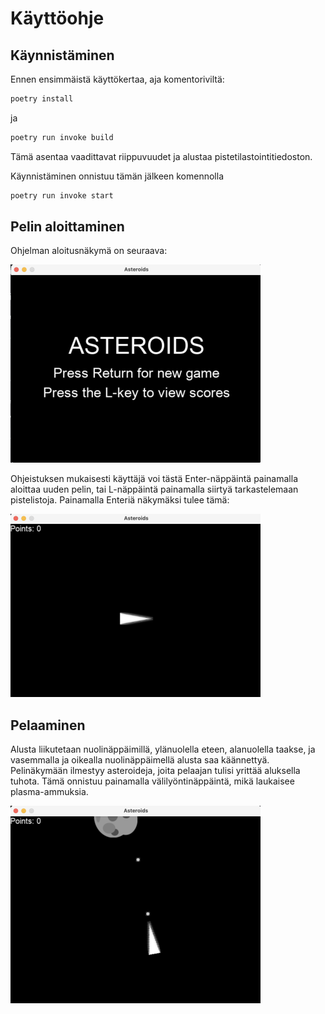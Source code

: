 # Käyttöohje

## Käynnistäminen
Ennen ensimmäistä käyttökertaa, aja komentoriviltä:

```bash 
poetry install
```

ja

```bash
poetry run invoke build
```

Tämä asentaa vaadittavat riippuvuudet ja alustaa pistetilastointitiedoston.

Käynnistäminen onnistuu tämän jälkeen komennolla

```bash
poetry run invoke start
```

## Pelin aloittaminen

Ohjelman aloitusnäkymä on seuraava:

![](./kuvat/aloitusnäkymä.png)

Ohjeistuksen mukaisesti käyttäjä voi tästä Enter-näppäintä painamalla aloittaa uuden pelin, tai L-näppäintä painamalla siirtyä tarkastelemaan pistelistoja. Painamalla Enteriä näkymäksi tulee tämä:

![](./kuvat/pelinäkymä.png)

## Pelaaminen

Alusta liikutetaan nuolinäppäimillä, ylänuolella eteen, alanuolella taakse, ja vasemmalla ja oikealla nuolinäppäimellä alusta saa käännettyä. Pelinäkymään ilmestyy asteroideja, joita pelaajan tulisi yrittää aluksella tuhota. Tämä onnistuu painamalla välilyöntinäppäintä, mikä laukaisee plasma-ammuksia. 

![](./kuvat/asteroidien_ampuminen.png)
